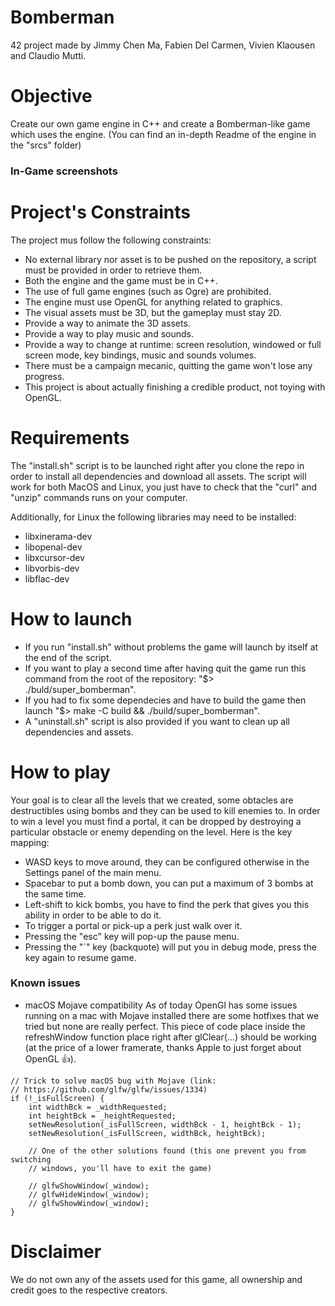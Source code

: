 # Bomberman
42 project made by Jimmy Chen Ma, Fabien Del Carmen, Vivien Klaousen and Claudio Mutti.

# Objective
Create our own game engine in C++ and create a Bomberman-like game which uses the engine.
(You can find an in-depth Readme of the engine in the "srcs" folder)

### In-Game screenshots


# Project's Constraints
The project mus follow the following constraints:
- No external library nor asset is to be pushed on the repository, a script must be provided in order to retrieve them.
- Both the engine and the game must be in C++.
- The use of full game engines (such as Ogre) are prohibited.
- The engine must use OpenGL for anything related to graphics.
- The visual assets must be 3D, but the gameplay must stay 2D.
- Provide a way to animate the 3D assets.
- Provide a way to play music and sounds.
- Provide a way to change at runtime: screen resolution, windowed or full screen mode, key bindings, music and sounds volumes.
- There must be a campaign mecanic, quitting the game won't lose any progress.
- This project is about actually finishing a credible product, not toying with OpenGL.

# Requirements
The "install.sh" script is to be launched right after you clone the repo in order to install all dependencies and download all assets.
The script will work for both MacOS and Linux, you just have to check that the "curl" and "unzip" commands runs on your computer.

Additionally, for Linux the following libraries may need to be installed:
* libxinerama-dev
* libopenal-dev
* libxcursor-dev
* libvorbis-dev
* libflac-dev

# How to launch
- If you run "install.sh" without problems the game will launch by itself at the end of the script.
- If you want to play a second time after having quit the game run this command from the root of the repository: "$> ./buld/super_bomberman".
- If you had to fix some dependecies and have to build the game then launch "$> make -C build  && ./build/super_bomberman".
- A "uninstall.sh" script is also provided if you want to clean up all dependencies and assets.

# How to play
Your goal is to clear all the levels that we created, some obtacles are destructibles using bombs and they can be used to kill enemies to. In order to win a level you must find a portal, it can be dropped by destroying a particular obstacle or enemy depending on the level.
Here is the key mapping:
- WASD keys to move around, they can be configured otherwise in the Settings panel of the main menu.
- Spacebar to put a bomb down, you can put a maximum of 3 bombs at the same time.
- Left-shift to kick bombs, you have to find the perk that gives you this ability in order to be able to do it.
- To trigger a portal or pick-up a perk just walk over it.
- Pressing the "esc" key will pop-up the pause menu.
- Pressing the "\`" key (backquote) will put you in debug mode, press the key again to resume game.

### Known issues
* macOS Mojave compatibility
As of today OpenGl has some issues running on a mac with Mojave installed there are some hotfixes that we tried but none are really perfect.
This piece of code place inside the refreshWindow function place right after glClear(...) should be working (at the price of a lower framerate, thanks Apple to just forget about OpenGL 👍).
```
// Trick to solve macOS bug with Mojave (link:
// https://github.com/glfw/glfw/issues/1334)
if (!_isFullScreen) {
    int widthBck = _widthRequested;
    int heightBck = _heightRequested;
    setNewResolution(_isFullScreen, widthBck - 1, heightBck - 1);
    setNewResolution(_isFullScreen, widthBck, heightBck);

    // One of the other solutions found (this one prevent you from switching
    // windows, you'll have to exit the game)

    // glfwShowWindow(_window);
    // glfwHideWindow(_window);
    // glfwShowWindow(_window);
}
```

# Disclaimer
We do not own any of the assets used for this game, all ownership and credit goes to the respective creators.

